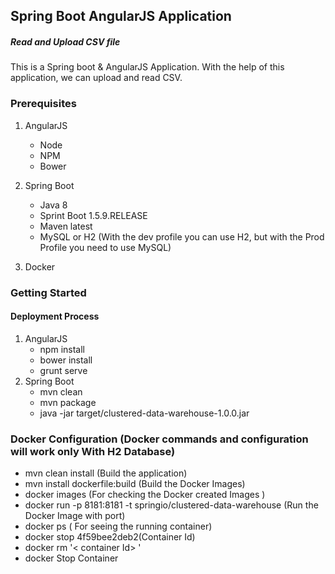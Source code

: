 ## Spring Boot AngularJS Application
##### Read and Upload CSV file 

This is a Spring boot & AngularJS Application.  With the help of this application, we can upload and read CSV.

### Prerequisites
1.  AngularJS
	- Node
	- NPM
	- Bower
	
1. Spring Boot
	- Java 8
	- Sprint Boot 1.5.9.RELEASE
	- Maven latest
	- MySQL or H2 (With the dev profile you can use H2, but with the Prod Profile you need to use MySQL)
1. Docker	 
	
### Getting Started

#### Deployment Process 
1. AngularJS
	- npm install
	- bower install
	- grunt serve
1. Spring Boot
	- mvn clean
	- mvn package
	- java -jar target/clustered-data-warehouse-1.0.0.jar

### Docker Configuration (Docker commands and configuration will work only With H2 Database)
- mvn clean install (Build the application)
- mvn install dockerfile:build (Build the Docker Images)	
- docker images (For checking the Docker created Images )
- docker run -p 8181:8181 -t springio/clustered-data-warehouse (Run the Docker Image with port)
- docker ps ( For seeing the running container)
- docker stop 4f59bee2deb2(Container Id)
- docker rm '< container Id> '
- docker Stop  Container

